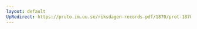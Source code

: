 ```yaml
---
layout: default
UpRedirect: https://pruto.im.uu.se/riksdagen-records-pdf/1870/prot-1870--ak--509/prot-1870--ak--509_047.pdf
---
```

